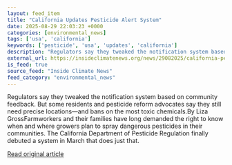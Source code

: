 ```yaml
---
layout: feed_item
title: "California Updates Pesticide Alert System"
date: 2025-08-29 22:03:23 +0000
categories: [environmental_news]
tags: ['usa', 'california']
keywords: ['pesticide', 'usa', 'updates', 'california']
description: "Regulators say they tweaked the notification system based on community feedback"
external_url: https://insideclimatenews.org/news/29082025/california-pesticide-alert-system/
is_feed: true
source_feed: "Inside Climate News"
feed_category: "environmental_news"
---
```


Regulators say they tweaked the notification system based on community feedback. But some residents and pesticide reform advocates say they still need precise locations—and bans on the most toxic chemicals.By Liza GrossFarmworkers and their families have long demanded the right to know when and where growers plan to spray dangerous pesticides in their communities. The California Department of Pesticide Regulation finally debuted a system in March that does just that.

[Read original article](https://insideclimatenews.org/news/29082025/california-pesticide-alert-system/)
